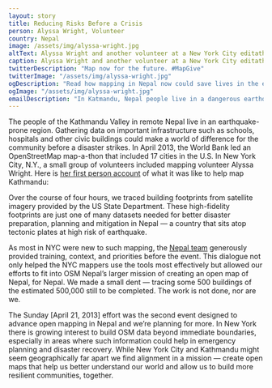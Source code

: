 ```yaml
---
layout: story
title: Reducing Risks Before a Crisis
person: Alyssa Wright, Volunteer 
country: Nepal
image: /assets/img/alyssa-wright.jpg
altText: Alyssa Wright and another volunteer at a New York City editathon to map Kathmandu Valley, Nepal, April 21, 2013. Photo by The OpenStreetMap (OSM) Community of Nepal.
caption: Alyssa Wright and another volunteer at a New York City editathon to map Kathmandu Valley, Nepal, April 21, 2013. Photo by The OpenStreetMap (OSM) Community of Nepal.
twitterDescription: "Map now for the future. #MapGive"
twitterImage: "/assets/img/alyssa-wright.jpg"
ogDescription: "Read how mapping in Nepal now could save lives in the event of a future earthquake."
ogImage: "/assets/img/alyssa-wright.jpg"
emailDescription: "In Katmandu, Nepal people live in a dangerous earthquake zone. Gathering data on critical infrastructures such as schools, hospitals and government offices now could make the difference between life and death."
---
```


The people of the Kathmandu Valley in remote Nepal live in an earthquake-prone region. Gathering data on important infrastructure such as schools, hospitals and other civic buildings could make a world of difference for the community before a disaster strikes. In April 2013, the World Bank led an OpenStreetMap map-a-thon that included 17 cities in the U.S. In New York City, N.Y., a small group of volunteers included mapping volunteer Alyssa Wright. Here is <a href="http://www.osmnepal.org/us-spring-editathon-2013/" target="_blank">her first person account</a> of what it was like to help map Kathmandu:

Over the course of four hours, we traced building footprints from satellite imagery provided by the US State Department. These high-fidelity footprints are just one of many datasets needed for better disaster preparation, planning and mitigation in Nepal — a country that sits atop tectonic plates at high risk of earthquake.

As most in NYC were new to such mapping, the <a href="http://www.osmnepal.org/about/" target ="_blank">Nepal team</a> generously provided training, context, and priorities before the event. This dialogue not only helped the NYC mappers use the tools most effectively but allowed our efforts to fit into OSM Nepal’s larger mission of creating an open map of Nepal, for Nepal. We made a small dent — tracing some 500 buildings of the estimated 500,000 still to be completed. The work is not done, nor are we.

The Sunday [April 21, 2013] effort was the second event designed to advance open mapping in Nepal and we’re planning for more. In New York there is growing interest to build OSM data beyond immediate boundaries, especially in areas where such information could help in emergency planning and disaster recovery. While New York City and Kathmandu might seem geographically far apart we find alignment in a mission — create open maps that help us better understand our world and allow us to build more resilient communities, together.

